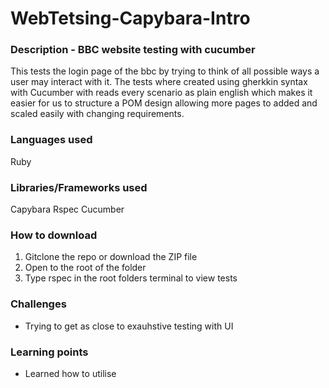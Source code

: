 # WebTetsing-Capybara-Intro

### Description - BBC website testing with cucumber

This tests the login page of the bbc by trying to think of all possible ways a user may interact with it. The tests where created using gherkkin syntax with Cucumber with reads every scenario as plain english which makes it easier for us to structure a POM design allowing more pages to added and scaled easily with changing requirements. 

### Languages used
Ruby

### Libraries/Frameworks used
Capybara
Rspec
Cucumber

### How to download
1. Gitclone the repo or download the ZIP file
2. Open to the root of the folder 
3. Type rspec in the root folders terminal to view tests

### Challenges
* Trying to get as close to exauhstive testing with UI

### Learning points
* Learned how to utilise 